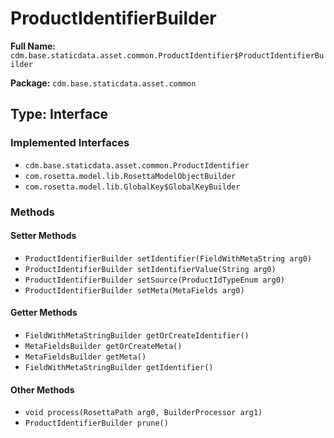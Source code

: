# ProductIdentifierBuilder

**Full Name:** `cdm.base.staticdata.asset.common.ProductIdentifier$ProductIdentifierBuilder`

**Package:** `cdm.base.staticdata.asset.common`

## Type: Interface

### Implemented Interfaces

- `cdm.base.staticdata.asset.common.ProductIdentifier`
- `com.rosetta.model.lib.RosettaModelObjectBuilder`
- `com.rosetta.model.lib.GlobalKey$GlobalKeyBuilder`

### Methods

#### Setter Methods

- `ProductIdentifierBuilder setIdentifier(FieldWithMetaString arg0)`
- `ProductIdentifierBuilder setIdentifierValue(String arg0)`
- `ProductIdentifierBuilder setSource(ProductIdTypeEnum arg0)`
- `ProductIdentifierBuilder setMeta(MetaFields arg0)`

#### Getter Methods

- `FieldWithMetaStringBuilder getOrCreateIdentifier()`
- `MetaFieldsBuilder getOrCreateMeta()`
- `MetaFieldsBuilder getMeta()`
- `FieldWithMetaStringBuilder getIdentifier()`

#### Other Methods

- `void process(RosettaPath arg0, BuilderProcessor arg1)`
- `ProductIdentifierBuilder prune()`


